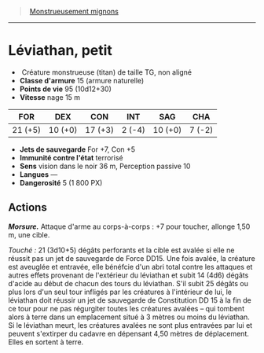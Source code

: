 ﻿> [Monstrueusement mignons](baby_bestiary.md)

---

# Léviathan, petit

-  Créature monstrueuse (titan) de taille TG, non aligné
- **Classe d'armure** 15 (armure naturelle)
- **Points de vie** 95 (10d12+30)
- **Vitesse** nage 15 m

|FOR|DEX|CON|INT|SAG|CHA|
|---|---|---|---|---|---|
|21 (+5)|10 (+0)|17 (+3)|2 (-4)|10 (+0)|7 (-2)|

- **Jets de sauvegarde** For +7, Con +5
- **Immunité contre l'état** terrorisé
- **Sens** vision dans le noir 36 m, Perception passive 10
- **Langues** —
- **Dangerosité** 5 (1 800 PX)

## Actions

**_Morsure._** Attaque d'arme au corps-à-corps : +7 pour toucher, allonge 1,50 m, une cible.

_Touché :_ 21 (3d10+5) dégâts perforants et la cible est avalée si elle ne réussit pas un jet de sauvegarde de Force DD15. Une fois avalée, la créature est aveuglée et entravée, elle bénéfcie d'un abri total contre les attaques et autres effets provenant de l'extérieur du léviathan et subit 14 (4d6) dégâts d'acide au début de chacun des tours du léviathan. S'il subit 25 dégâts ou plus lors d'un seul tour infligés par les créatures à l'intérieur de lui, le léviathan doit réussir un jet de sauvegarde de Constitution DD 15 à la fin de ce tour pour ne pas régurgiter toutes les créatures avalées – qui tombent alors à terre dans un emplacement situé à 3 mètres ou moins du léviathan. Si le léviathan meurt, les créatures avalées ne sont plus entravées par lui et peuvent s'extirper du cadavre en dépensant 4,50 mètres de déplacement. Elles en sortent à terre.

